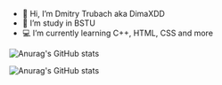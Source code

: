 - 👋 Hi, I’m Dmitry Trubach aka DimaXDD
- 🌱 I’m study in BSTU
- 💻 I’m currently learning C++, HTML, CSS and more

![Anurag's GitHub stats](https://github-readme-stats.vercel.app/api?username=DimaXDD&show_icons=true)

![Anurag's GitHub stats](https://github-readme-stats.vercel.app/api?username=DimaXDD&show_icons=true&theme=radical)
